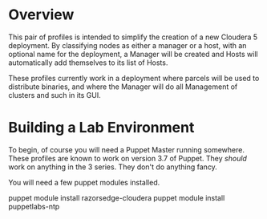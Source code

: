 # Overview

This pair of profiles is intended to simplify the creation of a new Cloudera 5 deployment.  By classifying nodes as either a manager or a host, with an optional name for the deployment, a Manager will be created and Hosts will automatically add themselves to its list of Hosts.

These profiles currently work in a deployment where parcels will be used to distribute binaries, and where the Manager will do all Management of clusters and such in its GUI.

# Building a Lab Environment

To begin, of course you will need a Puppet Master running somewhere.  These profiles are known to work on version 3.7 of Puppet.  They *should* work on anything in the 3 series.  They don't do anything fancy.

You will need a few puppet modules installed.

  puppet module install razorsedge-cloudera
  puppet module install puppetlabs-ntp

